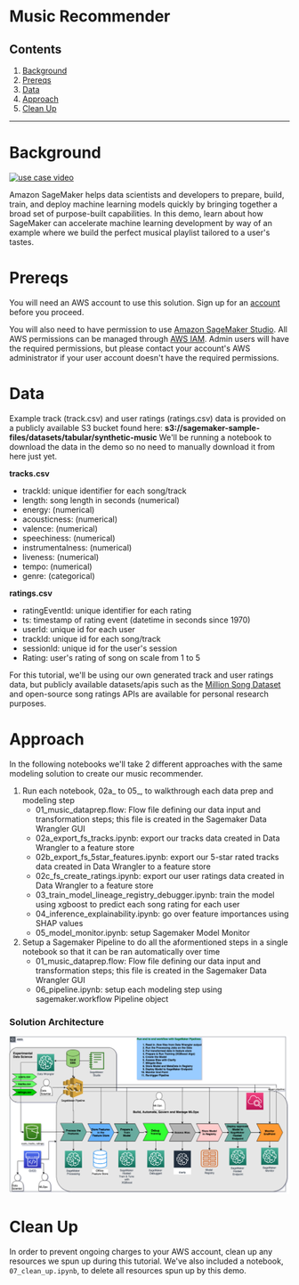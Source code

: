 # Music Recommender

## Contents
1. [Background](#Background)
1. [Prereqs](#Prereqs)
1. [Data](#Data)
1. [Approach](#Approach)
1. [Clean Up](#Clean-Up)

---

# Background

[![use case video](https://img.youtube.com/vi/Qv_Tr_BCFCQ/0.jpg)](https://www.youtube.com/watch?v=Qv_Tr_BCFCQ)

Amazon SageMaker helps data scientists and developers to prepare, build, train, and deploy machine learning models quickly by bringing together a broad set of purpose-built capabilities. In this demo, learn about how SageMaker can accelerate machine learning development by way of an example where we build the perfect musical playlist tailored to a user's tastes.


# Prereqs

You will need an AWS account to use this solution. Sign up for an [account](https://aws.amazon.com/) before you proceed. 

You will also need to have permission to use [Amazon SageMaker Studio](https://docs.aws.amazon.com/sagemaker/latest/dg/gs-studio.html). All AWS permissions can be managed through [AWS IAM](https://aws.amazon.com/iam/). Admin users will have the required permissions, but please contact your account's AWS administrator if your user account doesn't have the required permissions.


# Data

Example track (track.csv) and user ratings (ratings.csv) data is provided on a publicly available S3 bucket found here: **s3://sagemaker-sample-files/datasets/tabular/synthetic-music**
We'll be running a notebook to download the data in the demo so no need to manually download it from here just yet.

**tracks.csv**  
- trackId: unique identifier for each song/track 
- length: song length in seconds (numerical)
- energy: (numerical)
- acousticness: (numerical)
- valence: (numerical)
- speechiness: (numerical)
- instrumentalness: (numerical)
- liveness: (numerical)
- tempo: (numerical)
- genre: (categorical) 

**ratings.csv**  
- ratingEventId: unique identifier for each rating 
- ts: timestamp of rating event (datetime in seconds since 1970)
- userId: unique id for each user
- trackId: unique id for each song/track
- sessionId: unique id for the user's session
- Rating: user's rating of song on scale from 1 to 5

For this tutorial, we'll be using our own generated track and user ratings data, but publicly available datasets/apis such as the [Million Song Dataset](http://millionsongdataset.com/) and open-source song ratings APIs are available for personal research purposes. 


# Approach

In the following notebooks we'll take 2 different approaches with the same modeling solution to create our music recommender.
1. Run each notebook, 02a_ to 05_, to walkthrough each data prep and modeling step
    - 01_music_dataprep.flow: Flow file defining our data input and transformation steps; this file is created in the Sagemaker Data Wrangler GUI
    - 02a_export_fs_tracks.ipynb: export our tracks data created in Data Wrangler to a feature store
    - 02b_export_fs_5star_features.ipynb: export our 5-star rated tracks data created in Data Wrangler to a feature store
    - 02c_fs_create_ratings.ipynb: export our user ratings data created in Data Wrangler to a feature store
    - 03_train_model_lineage_registry_debugger.ipynb: train the model using xgboost to predict each song rating for each user
    - 04_inference_explainability.ipynb: go over feature importances using SHAP values
    - 05_model_monitor.ipynb: setup Sagemaker Model Monitor
1. Setup a Sagemaker Pipeline to do all the aformentioned steps in a single notebook so that it can be ran automatically over time
    - 01_music_dataprep.flow: Flow file defining our data input and transformation steps; this file is created in the Sagemaker Data Wrangler GUI
    - 06_pipeline.ipynb: setup each modeling step using sagemaker.workflow Pipeline object

### Solution Architecture
![architecture diagram](./images/music-rec-2c-all-mlops.png)


# Clean Up

In order to prevent ongoing charges to your AWS account, clean up any resources we spun up during this tutorial. We've also included a notebook, `07_clean_up.ipynb`, to delete all resources spun up by this demo. 
